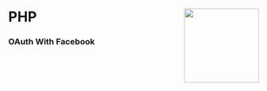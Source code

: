# PHP <img align="right" src="https://github.com/Learning-Fuze/prototypes_C9/blob/assets/assets/images/logos/LF_LOGO.png?raw=true" width="150">
### OAuth With Facebook